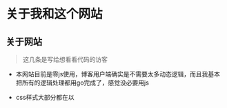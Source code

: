 # 关于我和这个网站

## 关于网站
>这几条是写给想看看代码的访客

- 本网站目前是零js使用，博客用户端确实是不需要太多动态逻辑，而且我基本把所有的逻辑处理都用go完成了，感觉没必要用js

- css样式大部分都在以<style>标签放在.tpl文件里，还有部分在css文件夹里，本来也想统一放文件夹里，但为了写代码方便，偷个懒

-  想给blog页面做个自己的评论区，但目前没有时间，思路也不够，以后再说吧

## 网站借用

- 这个网站后端用的go语言，框架用的beego（国人自己写的框架，中文文档，很友好）

- 前端是东拼西凑，然后边凑边学，逐步实现自己想要的样式，还算看得过去。

## Something

- (写给自己)本日已经上传过博客后，如果重启网站，本日内不允许上传博客，代码逻辑问题（涉及变量blog_num）

- laffey98是我常用的网名，希望以后还能一直用下去（千万别抢注！！！感谢感谢！！！）

- 首页图片是clannad（一部古老的动漫）的插画，如果有缘分，希望你能去看完，并品味一下“人生”二字   
（我没有这张图的版权，只是觉得很有意境，借用一下）

## 感谢

特别感谢zxysilent（网名），对我而言，算是这个网站的启蒙，    
虽然最后用的后端框架和页面逻辑都跟他没关系，但是毕竟开启了我对这个网站最初的构想。
